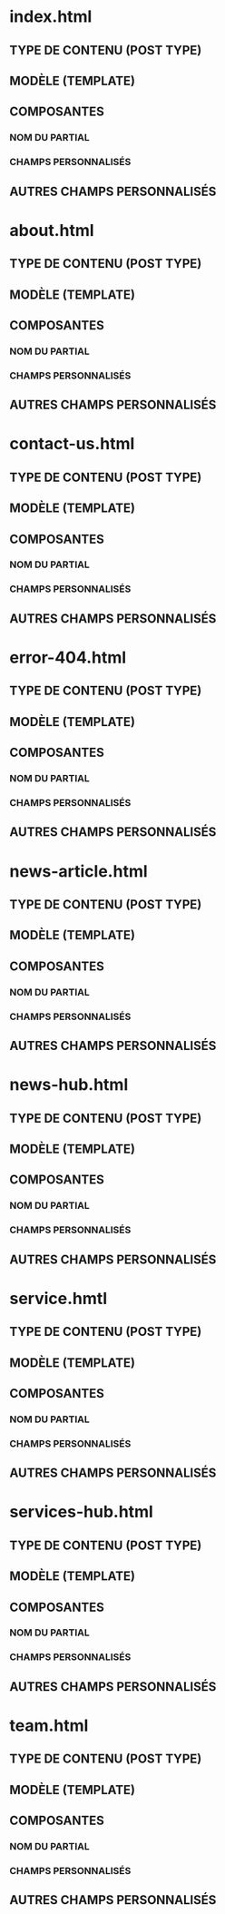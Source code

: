 # index.html

## TYPE DE CONTENU (POST TYPE)

## MODÈLE (TEMPLATE)

## COMPOSANTES

### NOM DU PARTIAL

### CHAMPS PERSONNALISÉS

## AUTRES CHAMPS PERSONNALISÉS

# about.html

## TYPE DE CONTENU (POST TYPE)

## MODÈLE (TEMPLATE)

## COMPOSANTES

### NOM DU PARTIAL

### CHAMPS PERSONNALISÉS

## AUTRES CHAMPS PERSONNALISÉS

# contact-us.html

## TYPE DE CONTENU (POST TYPE)

## MODÈLE (TEMPLATE)

## COMPOSANTES

### NOM DU PARTIAL

### CHAMPS PERSONNALISÉS

## AUTRES CHAMPS PERSONNALISÉS

# error-404.html

## TYPE DE CONTENU (POST TYPE)

## MODÈLE (TEMPLATE)

## COMPOSANTES

### NOM DU PARTIAL

### CHAMPS PERSONNALISÉS

## AUTRES CHAMPS PERSONNALISÉS

# news-article.html

## TYPE DE CONTENU (POST TYPE)

## MODÈLE (TEMPLATE)

## COMPOSANTES

### NOM DU PARTIAL

### CHAMPS PERSONNALISÉS

## AUTRES CHAMPS PERSONNALISÉS

# news-hub.html

## TYPE DE CONTENU (POST TYPE)

## MODÈLE (TEMPLATE)

## COMPOSANTES

### NOM DU PARTIAL

### CHAMPS PERSONNALISÉS

## AUTRES CHAMPS PERSONNALISÉS

# service.hmtl

## TYPE DE CONTENU (POST TYPE)

## MODÈLE (TEMPLATE)

## COMPOSANTES

### NOM DU PARTIAL

### CHAMPS PERSONNALISÉS

## AUTRES CHAMPS PERSONNALISÉS

# services-hub.html

## TYPE DE CONTENU (POST TYPE)

## MODÈLE (TEMPLATE)

## COMPOSANTES

### NOM DU PARTIAL

### CHAMPS PERSONNALISÉS

## AUTRES CHAMPS PERSONNALISÉS

# team.html

## TYPE DE CONTENU (POST TYPE)

## MODÈLE (TEMPLATE)

## COMPOSANTES

### NOM DU PARTIAL

### CHAMPS PERSONNALISÉS

## AUTRES CHAMPS PERSONNALISÉS
